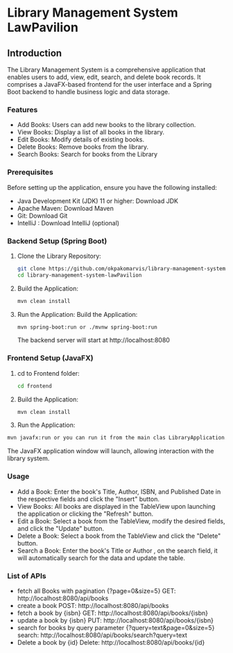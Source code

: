 # Library Management System LawPavilion

## Introduction
The Library Management System is a comprehensive application that enables users to add, view, edit, search, and delete book records. It comprises a JavaFX-based frontend for the user interface and a Spring Boot backend to handle business logic and data storage.

### Features
* Add Books: Users can add new books to the library collection.
* View Books: Display a list of all books in the library.
* Edit Books: Modify details of existing books.
* Delete Books: Remove books from the library.
* Search Books: Search for books from the Library

### Prerequisites
Before setting up the application, ensure you have the following installed:
* Java Development Kit (JDK) 11 or higher: Download JDK
* Apache Maven: Download Maven
* Git: Download Git
* IntelliJ : Download IntelliJ (optional)

### Backend Setup (Spring Boot)
1. Clone the Library Repository:
    ```bash
    git clone https://github.com/okpakomarvis/library-management-system-lawPavilion.git
   cd library-management-system-lawPavilion
    ```
2. Build the Application:
     ```bash
    mvn clean install
    ```
3. Run the Application:
   Build the Application:
     ```bash
    mvn spring-boot:run or ./mvnw spring-boot:run
    ```
   The backend server will start at http://localhost:8080

### Frontend Setup (JavaFX)
1. cd to Frontend folder:
      ```bash
    cd frontend
    ```
2. Build the Application:
      ```bash
    mvn clean install
    ```
3. Run the Application:
  ```bash
  mvn javafx:run or you can run it from the main clas LibraryApplication.java
   ```
The JavaFX application window will launch, allowing interaction with the library system.

### Usage
* Add a Book: Enter the book's Title, Author, ISBN, and Published Date in the respective fields and click the "Insert" button.
* View Books: All books are displayed in the TableView upon launching the application or clicking the "Refresh" button.
* Edit a Book: Select a book from the TableView, modify the desired fields, and click the "Update" button.
* Delete a Book: Select a book from the TableView and click the "Delete" button.
* Search a Book: Enter the book's Title or Author , on the search field, it will automatically search for the data and update the table.

### List of APIs
- fetch all Books with pagination {?page=0&size=5}
  GET: http://localhost:8080/api/books
- create a book
  POST: http://localhost:8080/api/books
- fetch a book by {isbn}
  GET: http://localhost:8080/api/books/{isbn}
- update a book by {isbn}
  PUT: http://localhost:8080/api/books/{isbn}
- search for books by query parameter {?query=text&page=0&size=5}
  search: http://localhost:8080/api/books/search?query=text
- Delete a book by {id}
  Delete: http://localhost:8080/api/books/{id}


